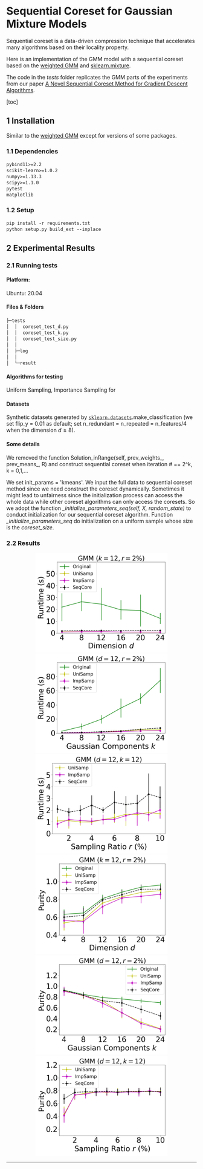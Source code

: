 # Sequential Coreset for Gaussian Mixture Models

Sequential coreset is a data-driven compression technique that accelerates many algorithms based on their locality property.

Here is an implementation of the GMM model with a sequential coreset based on the <a href="https://github.com/zalanborsos/coresets" target="_blank">weighted GMM</a> and <a href="https://github.com/scikit-learn/scikit-learn/tree/7e1e6d09bcc2eaeba98f7e737aac2ac782f0e5f1/sklearn/mixture" target="_blank">sklearn.mixture</a>. 

The code in the *tests* folder replicates the GMM parts of the experiments from our paper <a href="https://arxiv.org/abs/2112.02504" target="_blank">A Novel Sequential Coreset Method for Gradient Descent Algorithms</a>. 

[toc]

## 1 Installation

Similar to the <a href="https://github.com/zalanborsos/coresets" target="_blank">weighted GMM</a> except for versions of some packages. 

### 1.1 Dependencies

```
pybind11>=2.2
scikit-learn>=1.0.2
numpy>=1.13.3
scipy>=1.1.0
pytest
matplotlib
```

### 1.2 Setup

```
pip install -r requirements.txt
python setup.py build_ext --inplace
```



## 2 Experimental Results

### 2.1 Running tests

#### Platform:

Ubuntu: 20.04

#### Files & Folders

```
├─tests
│  │  coreset_test_d.py
│  │  coreset_test_k.py
│  │  coreset_test_size.py
│  │
│  ├─log
│  │
│  └─result
```



#### Algorithms for testing

Uniform Sampling, Importance Sampling for 

#### Datasets

Synthetic datasets generated by [`sklearn.datasets`](https://scikit-learn.org/stable/modules/classes.html#module-sklearn.datasets).make_classification (we set flip_y = 0.01 as default; set n_redundant  = n_repeated = n_features/4 when the dimension $d\ge 8$). 

#### Some details

We removed the function Solution_inRange(self, prev\_weights\_, prev\_means\_, R) and construct sequential coreset when iteration # == 2^k, k = 0,1,...

We set init_params = 'kmeans'. We input the full data to sequential coreset method since we need construct the coreset dynamically. Sometimes it might lead to unfairness since the initialization process can access the whole data while other coreset algorithms can only access the coresets. So we adopt the function *_initialize_parameters_seq(self, X, random_state)* to conduct initialization for our sequential coreset algorithm. Function *_initialize_parameters_seq* do initialization on a uniform sample whose size is the *coreset_size*.  

### 2.2 Results



<center class="half">
    <img src="./tests/figures/gmm_d_time.png" width="350"/>
  	<img src="./tests/figures/gmm_k_time.png" width="350"/>
  	<img src="./tests/figures/gmm_size_time.png" width="350"/>
</center>





<center class="half">
<img src="./tests/figures/gmm_d_purity.png" width="350"/>
<img src="./tests/figures/gmm_k_purity.png" width="350"/>
<img src="./tests/figures/gmm_size_purity.png" width="350"/>
</center>






















-------------